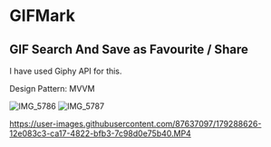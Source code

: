 # GIFMark

## GIF Search And Save as Favourite / Share

I have used Giphy API for this.

Design Pattern: MVVM

![IMG_5786](https://user-images.githubusercontent.com/87637097/179287942-fd518a00-c35e-47c1-a504-cab47b737e64.PNG) ![IMG_5787](https://user-images.githubusercontent.com/87637097/179288045-5154614d-2322-47aa-9bb3-f9c5bd6924df.PNG)




https://user-images.githubusercontent.com/87637097/179288626-12e083c3-ca17-4822-bfb3-7c98d0e75b40.MP4

